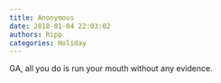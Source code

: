 ```yaml
---
title: Anonymous
date: 2018-01-04 22:03:02
authors: Ripp
categories: Holiday
---
```


 GA, all you do is run your mouth without any evidence.